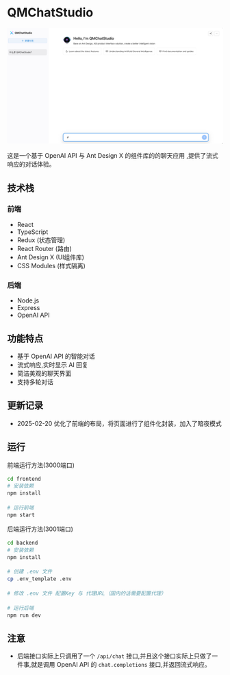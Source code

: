 # QMChatStudio

![QMChatStudio主页](/images/show.jpg)

这是一个基于 OpenAI API 与 Ant Design X 的组件库的的聊天应用 ,提供了流式响应的对话体验。

## 技术栈

### 前端
- React 
- TypeScript
- Redux (状态管理)
- React Router (路由)
- Ant Design X (UI组件库)
- CSS Modules (样式隔离)

### 后端
- Node.js
- Express
- OpenAI API

## 功能特点

- 基于 OpenAI API 的智能对话
- 流式响应,实时显示 AI 回复
- 简洁美观的聊天界面
- 支持多轮对话

## 更新记录
- 2025-02-20 优化了前端的布局，将页面进行了组件化封装，加入了暗夜模式

## 运行

前端运行方法(3000端口)
```bash
cd frontend
# 安装依赖
npm install

# 运行前端
npm start
```

后端运行方法(3001端口)
```bash
cd backend
# 安装依赖
npm install

# 创建 .env 文件
cp .env_template .env

# 修改 .env 文件 配置Key 与 代理URL（国内的话需要配置代理）

# 运行后端
npm run dev
```

## 注意

- 后端接口实际上只调用了一个 `/api/chat` 接口,并且这个接口实际上只做了一件事,就是调用 OpenAI API 的 `chat.completions` 接口,并返回流式响应。


